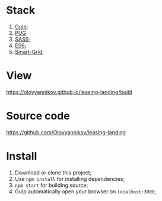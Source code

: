 # Stack
1. [Gulp](https://gulpjs.com/);
2. [PUG](https://pugjs.org)
3. [SASS](https://sass-scss.ru/); 
4. [ES6](https://habr.com/ru/post/305900/);
5. [Smart-Grid](https://grid4web.ru/basics/about);

# View
https://olovyannikov.github.io/leasing-landing/build

# Source code
https://github.com/Olovyannikov/leasing-landing

# Install

1. Download or clone this project;
2. Use `npm install` for installing dependencies;
3. `npm start` for building source; 
4. Gulp automatically open your browser on `localhost:3000`;
